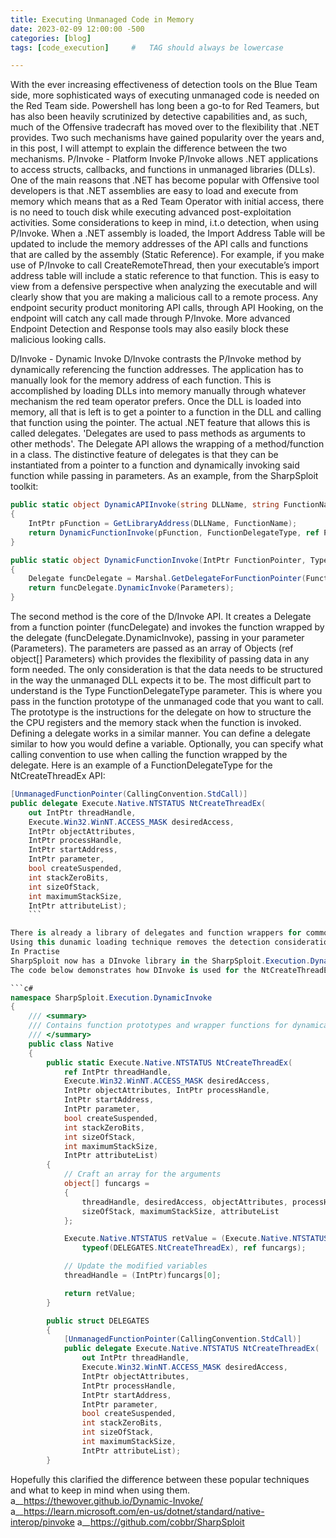 ```yaml
---
title: Executing Unmanaged Code in Memory
date: 2023-02-09 12:00:00 -500
categories: [blog]
tags: [code_execution]     #   TAG should always be lowercase

---
```



With the ever increasing effectiveness of detection tools on the Blue Team side, more sophisticated ways of executing unmanaged code is needed on the Red Team side.
Powershell has long been a go-to for Red Teamers, but has also been heavily scrutinized by detective capabilities and, as such, much of the Offensive tradecraft has moved over to the flexibility that .NET  provides. Two such mechanisms have gained popularity over the years and, in this post, I will attempt to explain the difference between the two mechanisms. 
P/Invoke - Platform Invoke
P/Invoke allows .NET applications to access structs, callbacks, and functions in unmanaged libraries (DLLs).
One of the main reasons that .NET has become popular with Offensive tool developers is that .NET assemblies are easy to load and execute from memory which means that as a Red Team Operator with initial access, there is no need to touch disk while executing advanced post-exploitation activities.
Some considerations to keep in mind, i.t.o detection, when using P/Invoke.
When a .NET assembly is loaded, the Import Address Table will be updated to include the memory addresses of the API calls and functions that are called by the assembly (Static Reference). For example, if you make use of P/Invoke to call CreateRemoteThread, then your executable’s import address table will include a static reference to that function. This is easy to view from a defensive perspective when analyzing the executable and will clearly show that you are making a malicious call to a remote process.
Any endpoint security product monitoring API calls, through API Hooking, on the endpoint will catch any call made through P/Invoke. More advanced Endpoint Detection and Response tools may also easily block these malicious looking calls.

D/Invoke - Dynamic Invoke
D/Invoke contrasts the P/Invoke method by dynamically referencing the function addresses. The application has to manually look for the memory address of each function.
This is accomplished by loading DLLs into memory manually through whatever mechanism the red team operator prefers. Once the DLL is loaded into memory, all that is left is to get a pointer to a function in the DLL and calling that function using the pointer.
The actual .NET feature that allows this is called delegates.
'Delegates are used to pass methods as arguments to other methods'. The Delegate API allows the wrapping of a method/function in a class. The distinctive feature of delegates is that they can be instantiated from a pointer to a function and dynamically invoking said function while passing in parameters.
As an example, from the SharpSploit toolkit:

```c#
public static object DynamicAPIInvoke(string DLLName, string FunctionName, Type FunctionDelegateType, ref object[] Parameters)
{
    IntPtr pFunction = GetLibraryAddress(DLLName, FunctionName);
    return DynamicFunctionInvoke(pFunction, FunctionDelegateType, ref Parameters);
}

public static object DynamicFunctionInvoke(IntPtr FunctionPointer, Type FunctionDelegateType, ref object[] Parameters)
{
    Delegate funcDelegate = Marshal.GetDelegateForFunctionPointer(FunctionPointer, FunctionDelegateType);
    return funcDelegate.DynamicInvoke(Parameters);
}
```

The second method is the core of the D/Invoke API. It creates a Delegate from a function pointer (funcDelegate) and invokes the function wrapped by the delegate (funcDelegate.DynamicInvoke), passing in your parameter (Parameters). The parameters are passed as an array of Objects (ref object[] Parameters) which provides the flexibility of passing data in any form needed. The only consideration is that the data needs to be structured in the way the unmanaged DLL expects it to be.
The most difficult part to understand is the Type FunctionDelegateType parameter. This is where you pass in the function prototype of the unmanaged code that you want to call. The prototype is the instructions for the delegate on how to structure the the CPU registers and the memory stack when the function is invoked.
Defining a delegate works in a similar manner. You can define a delegate similar to how you would define a variable. Optionally, you can specify what calling convention to use when calling the function wrapped by the delegate.
Here is an example of a FunctionDelegateType for the NtCreateThreadEx API:

```c#
[UnmanagedFunctionPointer(CallingConvention.StdCall)]
public delegate Execute.Native.NTSTATUS NtCreateThreadEx(
    out IntPtr threadHandle,
    Execute.Win32.WinNT.ACCESS_MASK desiredAccess,
    IntPtr objectAttributes,
    IntPtr processHandle,
    IntPtr startAddress,
    IntPtr parameter,
    bool createSuspended,
    int stackZeroBits,
    int sizeOfStack,
    int maximumStackSize,
    IntPtr attributeList);
    ```

There is already a library of delegates and function wrappers for commonly used NT and Win32 APIs.
Using this dunamic loading technique removes the detection considerations present with P/Invoke as there are no suspicious API calls in the IAT of your Assembly.
In Practise
SharpSploit now has a DInvoke library in the SharpSploit.Execution.DynamicInvoke namespace. The DInvoke library provides a managed wrapper function for each unmanaged function. The wrapper helps the user by ensuring that parameters are passed in correctly and the correct type of object is returned.
The code below demonstrates how DInvoke is used for the NtCreateThreadEx function in ntdll.dll. The delegate (that sets up the function prototype) is stored in the SharpSploit.Execution.DynamicInvoke.Native.DELEGATES struct. The wrapper method is SharpSploit.Execution.DynamicInvoke.Native.NtCreateThreadEx that takes all of the same parameters that you would expect to use in a normal PInvoke.

```c#
namespace SharpSploit.Execution.DynamicInvoke
{
    /// <summary>
    /// Contains function prototypes and wrapper functions for dynamically invoking NT API Calls.
    /// </summary>
    public class Native
    {
        public static Execute.Native.NTSTATUS NtCreateThreadEx(
            ref IntPtr threadHandle,
            Execute.Win32.WinNT.ACCESS_MASK desiredAccess,
            IntPtr objectAttributes, IntPtr processHandle,
            IntPtr startAddress,
            IntPtr parameter,
            bool createSuspended,
            int stackZeroBits,
            int sizeOfStack,
            int maximumStackSize,
            IntPtr attributeList)
        {
            // Craft an array for the arguments
            object[] funcargs =
            {
                threadHandle, desiredAccess, objectAttributes, processHandle, startAddress, parameter, createSuspended, stackZeroBits,
                sizeOfStack, maximumStackSize, attributeList
            };

            Execute.Native.NTSTATUS retValue = (Execute.Native.NTSTATUS)Generic.DynamicAPIInvoke(@"ntdll.dll", @"NtCreateThreadEx",
                typeof(DELEGATES.NtCreateThreadEx), ref funcargs);

            // Update the modified variables
            threadHandle = (IntPtr)funcargs[0];

            return retValue;
        }

        public struct DELEGATES
        {
            [UnmanagedFunctionPointer(CallingConvention.StdCall)]
            public delegate Execute.Native.NTSTATUS NtCreateThreadEx(
                out IntPtr threadHandle,
                Execute.Win32.WinNT.ACCESS_MASK desiredAccess,
                IntPtr objectAttributes,
                IntPtr processHandle,
                IntPtr startAddress,
                IntPtr parameter,
                bool createSuspended,
                int stackZeroBits,
                int sizeOfStack,
                int maximumStackSize,
                IntPtr attributeList);
        }
```

   Hopefully this clarified the difference between these popular techniques and what to keep in mind when using them.
a__https://thewover.github.io/Dynamic-Invoke/
a__https://learn.microsoft.com/en-us/dotnet/standard/native-interop/pinvoke
a__https://github.com/cobbr/SharpSploit
